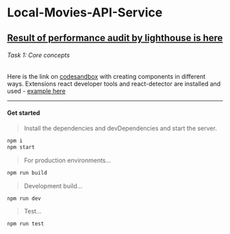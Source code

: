 # Local-Movies-API-Service
## [Result of performance audit by lighthouse is here](https://pastenow.ru/e4d2d3f902cf74dcaccdc946497248af) 

###### Task 1: Core concepts
Here is the link on [codesandbox](https://codesandbox.io/s/fragrant-river-u4ggc?file=/src/App.js) with creating components in different ways.
Extensions react developer tools and react-detector are installed and used - [example here](https://pastenow.ru/BLK3A)

---
#### Get started
> Install the dependencies and devDependencies and start the server.

```sh
npm i
npm start
```

>For production environments...

```sh
npm run build
```

>Development build...
```sh
npm run dev
```
>Test...
```sh
npm run test
```
